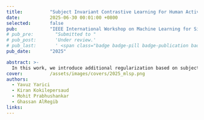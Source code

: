 ```yaml
---
title:          "Subject Invariant Contrastive Learning For Human Activity Recognition"
date:           2025-06-30 00:01:00 +0800
selected:       false
pub:            "IEEE International Workshop on Machine Learning for Signals Processing"
# pub_pre:        "Submitted to "
# pub_post:       'Under review.'
# pub_last:       ' <span class="badge badge-pill badge-publication badge-success">ORAL</span>'
pub_date:       "2025"

abstract: >-
  In this work, we introduce additional regularization based on subject identity to overcome inherent biases within action recognition pipelines.
cover:          /assets/images/covers/2025_mlsp.png
authors:
  - Yavuz Yarici
  - Kiran Kokilepersaud
  - Mohit Prabhushankar
  - Ghassan AlRegib
links:
---
```

